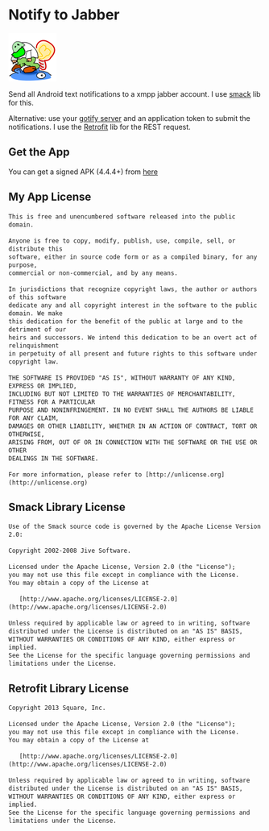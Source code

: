 # Notify to Jabber

![Logo](app/src/main/res/mipmap-xhdpi/ic_launcher.png)

Send all Android text notifications to a xmpp jabber account. I
use [smack](https://github.com/igniterealtime/Smack/) lib for this.

Alternative: use your [gotify server](https://github.com/gotify/server) and an application token to
submit the notifications. I use the [Retrofit](https://github.com/square/retrofit) lib for the REST request.

## Get the App

You can get a signed APK (4.4.4+) from [here](https://raw.githubusercontent.com/no-go/NotifyRelay/toXMPP/app/release/click.dummer.notify_to_jabber.apk)

## My App License

    This is free and unencumbered software released into the public domain.

    Anyone is free to copy, modify, publish, use, compile, sell, or distribute this
    software, either in source code form or as a compiled binary, for any purpose,
    commercial or non-commercial, and by any means.

    In jurisdictions that recognize copyright laws, the author or authors of this software
    dedicate any and all copyright interest in the software to the public domain. We make
    this dedication for the benefit of the public at large and to the detriment of our
    heirs and successors. We intend this dedication to be an overt act of relinquishment
    in perpetuity of all present and future rights to this software under copyright law.

    THE SOFTWARE IS PROVIDED "AS IS", WITHOUT WARRANTY OF ANY KIND, EXPRESS OR IMPLIED,
    INCLUDING BUT NOT LIMITED TO THE WARRANTIES OF MERCHANTABILITY, FITNESS FOR A PARTICULAR
    PURPOSE AND NONINFRINGEMENT. IN NO EVENT SHALL THE AUTHORS BE LIABLE FOR ANY CLAIM,
    DAMAGES OR OTHER LIABILITY, WHETHER IN AN ACTION OF CONTRACT, TORT OR OTHERWISE,
    ARISING FROM, OUT OF OR IN CONNECTION WITH THE SOFTWARE OR THE USE OR OTHER
    DEALINGS IN THE SOFTWARE.

    For more information, please refer to [http://unlicense.org](http://unlicense.org)

## Smack Library License

    Use of the Smack source code is governed by the Apache License Version 2.0:

    Copyright 2002-2008 Jive Software.

    Licensed under the Apache License, Version 2.0 (the "License");
    you may not use this file except in compliance with the License.
    You may obtain a copy of the License at

       [http://www.apache.org/licenses/LICENSE-2.0](http://www.apache.org/licenses/LICENSE-2.0)

    Unless required by applicable law or agreed to in writing, software
    distributed under the License is distributed on an "AS IS" BASIS,
    WITHOUT WARRANTIES OR CONDITIONS OF ANY KIND, either express or implied.
    See the License for the specific language governing permissions and
    limitations under the License.

## Retrofit Library License

    Copyright 2013 Square, Inc.

    Licensed under the Apache License, Version 2.0 (the "License");
    you may not use this file except in compliance with the License.
    You may obtain a copy of the License at

       [http://www.apache.org/licenses/LICENSE-2.0](http://www.apache.org/licenses/LICENSE-2.0)

    Unless required by applicable law or agreed to in writing, software
    distributed under the License is distributed on an "AS IS" BASIS,
    WITHOUT WARRANTIES OR CONDITIONS OF ANY KIND, either express or implied.
    See the License for the specific language governing permissions and
    limitations under the License.